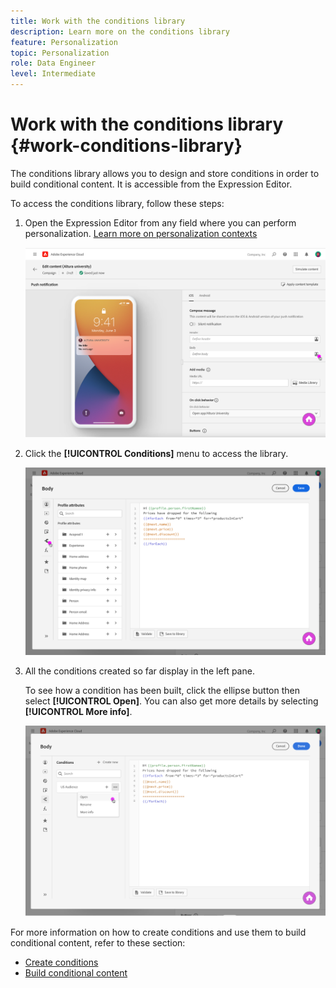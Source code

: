 ```yaml
---
title: Work with the conditions library
description: Learn more on the conditions library
feature: Personalization
topic: Personalization
role: Data Engineer
level: Intermediate
---
```


# Work with the conditions library {#work-conditions-library}

The conditions library allows you to design and store conditions in order to build conditional content. It is accessible from the Expression Editor.

To access the conditions library, follow these steps:

1. Open the Expression Editor from any field where you can perform personalization. [Learn more on personalization contexts](personalization-contexts.md)

    ![](assets/conditions-field.png)

1. Click the **[!UICONTROL Conditions]** menu to access the library.

    ![](assets/conditions-menu.png)

1. All the conditions created so far display in the left pane.

    To see how a condition has been built, click the ellipse button then select **[!UICONTROL Open]**. You can also get more details by selecting **[!UICONTROL More info]**.

    ![](assets/conditions-list.png)

For more information on how to create conditions and use them to build conditional content, refer to these section:

* [Create conditions](create-conditions.md)
* [Build conditional content](build-conditional-content.md)
